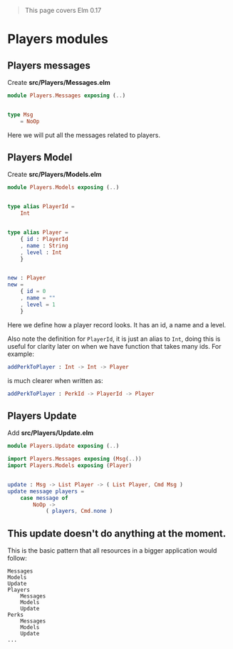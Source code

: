 > This page covers Elm 0.17

# Players modules

## Players messages

Create __src/Players/Messages.elm__

```elm
module Players.Messages exposing (..)


type Msg
    = NoOp
```

Here we will put all the messages related to players.

## Players Model

Create __src/Players/Models.elm__

```elm
module Players.Models exposing (..)


type alias PlayerId =
    Int


type alias Player =
    { id : PlayerId
    , name : String
    , level : Int
    }


new : Player
new =
    { id = 0
    , name = ""
    , level = 1
    }
```

Here we define how a player record looks. It has an id, a name and a level.

Also note the definition for `PlayerId`, it is just an alias to `Int`, doing this is useful for clarity later on when we have function that takes many ids. For example:

```elm
addPerkToPlayer : Int -> Int -> Player
```

is much clearer when written as:

```elm
addPerkToPlayer : PerkId -> PlayerId -> Player
```

## Players Update

Add __src/Players/Update.elm__

```elm
module Players.Update exposing (..)

import Players.Messages exposing (Msg(..))
import Players.Models exposing (Player)


update : Msg -> List Player -> ( List Player, Cmd Msg )
update message players =
    case message of
        NoOp ->
            ( players, Cmd.none )
```

This update doesn't do anything at the moment.
---

This is the basic pattern that all resources in a bigger application would follow:

```
Messages
Models
Update
Players
    Messages
    Models
    Update
Perks
    Messages
    Models
    Update
...
```
